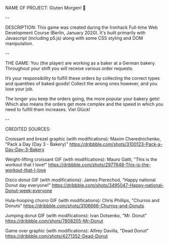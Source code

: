 NAME OF PROJECT:
Gluten Morgen! 🥐

--

DESCRIPTION:
This game was created during the Ironhack Full-time Web Development Course (Berlin, January 2020). It's built primarily with Javascript (including p5.js) along with some CSS styling and DOM manipulation.

--

THE GAME:
You (the player) are working as a baker at a German bakery. Throughout your shift you will receive various order requests.

It’s your responsibility to fulfill these orders by collecting the correct types and quantities of baked goods! Collect the wrong ones however, and you lose your job.

The longer you keep the orders going, the more popular your bakery gets! Which also means the orders get more complex and the speed in which you need to fulfill them increases. Viel Glück!

--

CREDITED SOURCES:

Croissant and brezel graphic (with modifications):
Maxim Cherednichenko, "Pack a Day (Day 3 - Bakery)"
https://dribbble.com/shots/3100123-Pack-a-Day-Day-3-Bakery

Weight-lifting croissant GIF (with modifications):
Mauro Gatti, "This is the workout that I love!"
https://dribbble.com/shots/2977648-This-is-the-workout-that-I-love

Disco donut GIF (with modifications):
James Pierechod, "Happy national Donut day everyone!"
https://dribbble.com/shots/3495047-Happy-national-Donut-week-everyone

Hula-hooping churro GIF (with modifications):
Chris Phillips, "Churros and Donuts"
https://dribbble.com/shots/3106666-Churros-and-Donuts

Jumping donut GIF (with modifications):
Ivan Dotsenko, "Mr. Donut"
https://dribbble.com/shots/7808205-Mr-Donut

Game over graphic (with modifications):
Alfrey Davilla, "Dead Donut"
https://dribbble.com/shots/4271352-Dead-Donut
